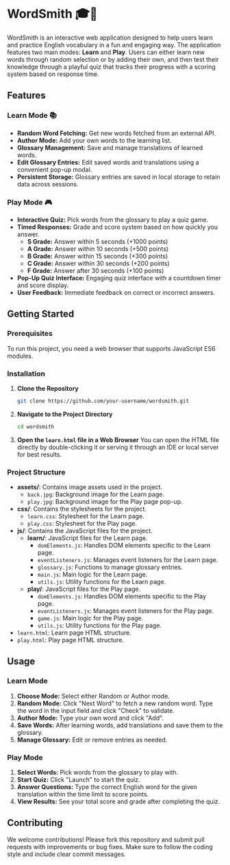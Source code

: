 # WordSmith 🎓📘

WordSmith is an interactive web application designed to help users learn and practice English vocabulary in a fun and engaging way. The application features two main modes: **Learn** and **Play**. Users can either learn new words through random selection or by adding their own, and then test their knowledge through a playful quiz that tracks their progress with a scoring system based on response time.

## Features

### Learn Mode 📚
- **Random Word Fetching:** Get new words fetched from an external API.
- **Author Mode:** Add your own words to the learning list.
- **Glossary Management:** Save and manage translations of learned words.
- **Edit Glossary Entries:** Edit saved words and translations using a convenient pop-up modal.
- **Persistent Storage:** Glossary entries are saved in local storage to retain data across sessions.

### Play Mode 🎮
- **Interactive Quiz:** Pick words from the glossary to play a quiz game.
- **Timed Responses:** Grade and score system based on how quickly you answer.
  - **S Grade:** Answer within 5 seconds (+1000 points)
  - **A Grade:** Answer within 10 seconds (+500 points)
  - **B Grade:** Answer within 15 seconds (+300 points)
  - **C Grade:** Answer within 30 seconds (+200 points)
  - **F Grade:** Answer after 30 seconds (+100 points)
- **Pop-Up Quiz Interface:** Engaging quiz interface with a countdown timer and score display.
- **User Feedback:** Immediate feedback on correct or incorrect answers.

## Getting Started

### Prerequisites
To run this project, you need a web browser that supports JavaScript ES6 modules.

### Installation

1. **Clone the Repository**
    ```bash
    git clone https://github.com/your-username/wordsmith.git
    ```

2. **Navigate to the Project Directory**
    ```bash
    cd wordsmith
    ```

3. **Open the `learn.html` file in a Web Browser**
    You can open the HTML file directly by double-clicking it or serving it through an IDE or local server for best results.

### Project Structure

- **assets/**: Contains image assets used in the project.
  - `back.jpg`: Background image for the Learn page.
  - `play.jpg`: Background image for the Play page pop-up.
- **css/**: Contains the stylesheets for the project.
  - `learn.css`: Stylesheet for the Learn page.
  - `play.css`: Stylesheet for the Play page.
- **js/**: Contains the JavaScript files for the project.
  - **learn/**: JavaScript files for the Learn page.
    - `domElements.js`: Handles DOM elements specific to the Learn page.
    - `eventListeners.js`: Manages event listeners for the Learn page.
    - `glossary.js`: Functions to manage glossary entries.
    - `main.js`: Main logic for the Learn page.
    - `utils.js`: Utility functions for the Learn page.
  - **play/**: JavaScript files for the Play page.
    - `domElements.js`: Handles DOM elements specific to the Play page.
    - `eventListeners.js`: Manages event listeners for the Play page.
    - `game.js`: Main logic for the Play page.
    - `utils.js`: Utility functions for the Play page.
- `learn.html`: Learn page HTML structure.
- `play.html`: Play page HTML structure.

## Usage

### Learn Mode
1. **Choose Mode:** Select either Random or Author mode.
2. **Random Mode:** Click "Next Word" to fetch a new random word. Type the word in the input field and click "Check" to validate.
3. **Author Mode:** Type your own word and click "Add".
4. **Save Words:** After learning words, add translations and save them to the glossary.
5. **Manage Glossary:** Edit or remove entries as needed.

### Play Mode
1. **Select Words:** Pick words from the glossary to play with.
2. **Start Quiz:** Click "Launch" to start the quiz.
3. **Answer Questions:** Type the correct English word for the given translation within the time limit to score points.
4. **View Results:** See your total score and grade after completing the quiz.

## Contributing

We welcome contributions! Please fork this repository and submit pull requests with improvements or bug fixes. Make sure to follow the coding style and include clear commit messages.
